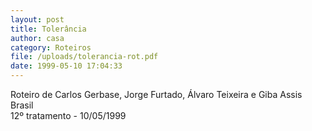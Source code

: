 ```yaml
---
layout: post
title: Tolerância
author: casa
category: Roteiros
file: /uploads/tolerancia-rot.pdf
date: 1999-05-10 17:04:33
---
```

Roteiro de Carlos Gerbase, Jorge Furtado, Álvaro Teixeira e Giba Assis Brasil\
12º tratamento - 10/05/1999